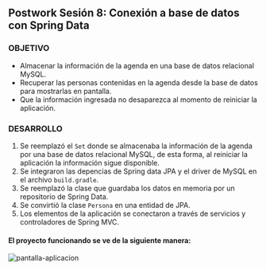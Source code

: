 ## Postwork Sesión 8: Conexión a base de datos con Spring Data

### OBJETIVO

- Almacenar la información de la agenda en una base de datos relacional MySQL.
- Recuperar las personas contenidas en la agenda desde la base de datos para mostrarlas en pantalla.
- Que la información ingresada no desaparezca al momento de reiniciar la aplicación.


### DESARROLLO

1. Se reemplazó el `Set` donde se almacenaba la información de la agenda por una base de datos relacional MySQL, de esta forma, al reiniciar la aplicación la información sigue disponible.
2. Se integraron las depencias de Spring data JPA y el driver de MySQL en el archivo `build.gradle`.
3. Se reemplazó la clase que guardaba los datos en memoria por un repositorio de Spring Data.
4. Se convirtió la clase `Persona` en una entidad de JPA.
5. Los elementos de la aplicación se conectaron a través de servicios y controladores de Spring MVC.

#### El proyecto funcionando se ve de la siguiente manera:
![pantalla-aplicacion](/img/pantalla-aplicacion.png)
